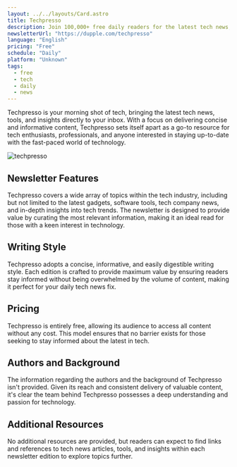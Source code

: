 ```yaml
---
layout: ../../layouts/Card.astro
title: Techpresso
description: Join 100,000+ free daily readers for the latest tech news, tools and insights.
newsletterUrl: "https://dupple.com/techpresso"
language: "English"
pricing: "Free"
schedule: "Daily"
platform: "Unknown"
tags:
  - free
  - tech
  - daily
  - news
---
```


Techpresso is your morning shot of tech, bringing the latest tech news, tools, and insights directly to your inbox. With a focus on delivering concise and informative content, Techpresso sets itself apart as a go-to resource for tech enthusiasts, professionals, and anyone interested in staying up-to-date with the fast-paced world of technology.

![techpresso](images/techpresso.webp)

## Newsletter Features
Techpresso covers a wide array of topics within the tech industry, including but not limited to the latest gadgets, software tools, tech company news, and in-depth insights into tech trends. The newsletter is designed to provide value by curating the most relevant information, making it an ideal read for those with a keen interest in technology.

## Writing Style
Techpresso adopts a concise, informative, and easily digestible writing style. Each edition is crafted to provide maximum value by ensuring readers stay informed without being overwhelmed by the volume of content, making it perfect for your daily tech news fix.

## Pricing
Techpresso is entirely free, allowing its audience to access all content without any cost. This model ensures that no barrier exists for those seeking to stay informed about the latest in tech.

## Authors and Background
The information regarding the authors and the background of Techpresso isn't provided. Given its reach and consistent delivery of valuable content, it's clear the team behind Techpresso possesses a deep understanding and passion for technology.

## Additional Resources
No additional resources are provided, but readers can expect to find links and references to tech news articles, tools, and insights within each newsletter edition to explore topics further.